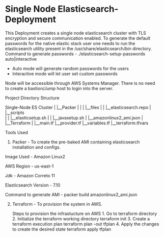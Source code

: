 # Single Node Elasticsearch-Deployment

This Deployment creates a single node elasticsearch cluster with TLS encryption and secure communication enabled. To generate the default passwords for the native elastic stack user one needs to run the elasticsearch utility present in the /usr/share/elasticsearch/bin directory.
Command to generate passwords - ./elasticsearch-setup-passwords auto|interactive
- Auto mode will generate random passwords for the users
- Interactive mode will let user set custom passwords

Node will be accessible through AWS Systems Manager. There is no need to create a bastion/Jump host to login into the server. 

Project Directory Structure

Single-Node ES Cluster
       |
       |__Packer
       |     |
       |     |__files
       |     |     |__elasticsearch.repo
       |     |__scripts     
       |     |     |__elasticsetup.sh
       |     |     |__javasetup.sh
       |     |__amazonlinux2_ami.json
       |
       |__Terraform
             |
             |__main.tf
             |__provider.tf
             |__variables.tf
             |__terraform.tfvars

Tools Used
1. Packer - To create the pre-baked AMI containing elasticsearch installation and configs.

Image Used - Amazon Linux2

AWS Region - us-east-1

Jdk - Amazon Correto 11

Elasticsearch Version - 7.10
 
 Command to generate AMI - packer build amazonlinux2_ami.json

2. Terraform - To provision the system in AWS.

   Steps to provision the infrastucture on AWS
       1.  Go to terraform directory
       2.  Initialize the terraform working directory
               terraform init 
       3.  Create a terraform execution plan
               terraform plan -out tfplan
       4.  Apply the changes to create the desired state 
               terraform apply tfplan
    
